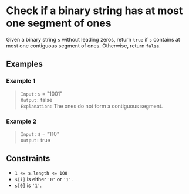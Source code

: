 # Check if a binary string has at most one segment of ones

Given a binary string `s` ​​​​​without leading zeros, return `true​​​` if `s` contains at most one contiguous segment of ones. Otherwise, return `false`.

## Examples
### Example 1
> `Input:` s = "1001"  
> `Output:` false  
> `Explanation:` The ones do not form a contiguous segment.

### Example 2
> `Input:` s = "110"  
> `Output:` true

## Constraints
- `1 <= s.length <= 100`
- `s[i]​`​​​ is either `'0'` or `'1'`.
- `s[0]` is `'1'`.